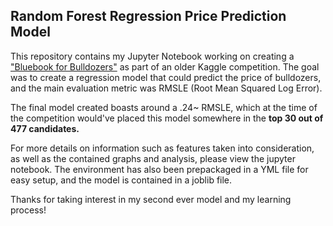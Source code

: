 ## Random Forest Regression Price Prediction Model

This repository contains my Jupyter Notebook working on creating a <a href="https://www.kaggle.com/competitions/bluebook-for-bulldozers">"Bluebook for Bulldozers"</a> as part of an older Kaggle competition. The goal was to create a regression model that could predict the price of bulldozers, and the main evaluation metric was RMSLE (Root Mean Squared Log Error).

The final model created boasts around a .24~ RMSLE, which at the time of the competition would've placed this model somewhere in the **top 30 out of 477 candidates.**

For more details on information such as features taken into consideration, as well as the contained graphs and analysis, please view the jupyter notebook. The environment has also been prepackaged in a YML file for easy setup,
and the model is contained in a joblib file.

Thanks for taking interest in my second ever model and my learning process!
